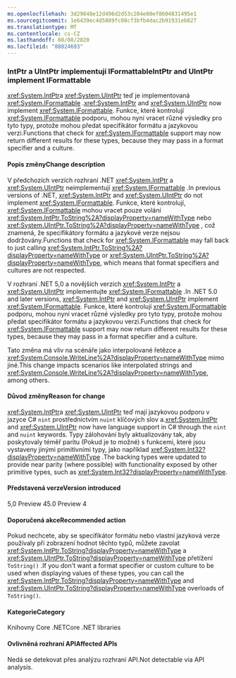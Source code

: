 ```yaml
---
ms.openlocfilehash: 3d29848e12d496d2d53c204e00ef8604831495e1
ms.sourcegitcommit: 1e6439ec4d5889fc08cf3bfb4dac2b91931eb827
ms.translationtype: MT
ms.contentlocale: cs-CZ
ms.lasthandoff: 08/08/2020
ms.locfileid: "88024693"
---
```

### <a name="intptr-and-uintptr-implement-iformattable"></a><span data-ttu-id="79635-101">IntPtr a UIntPtr implementují IFormattable</span><span class="sxs-lookup"><span data-stu-id="79635-101">IntPtr and UIntPtr implement IFormattable</span></span>

<span data-ttu-id="79635-102"><xref:System.IntPtr>a <xref:System.UIntPtr> teď je implementovaná <xref:System.IFormattable> .</span><span class="sxs-lookup"><span data-stu-id="79635-102"><xref:System.IntPtr> and <xref:System.UIntPtr> now implement <xref:System.IFormattable>.</span></span> <span data-ttu-id="79635-103">Funkce, které kontrolují <xref:System.IFormattable> podporu, mohou nyní vracet různé výsledky pro tyto typy, protože mohou předat specifikátor formátu a jazykovou verzi.</span><span class="sxs-lookup"><span data-stu-id="79635-103">Functions that check for <xref:System.IFormattable> support may now return different results for these types, because they may pass in a format specifier and a culture.</span></span>

#### <a name="change-description"></a><span data-ttu-id="79635-104">Popis změny</span><span class="sxs-lookup"><span data-stu-id="79635-104">Change description</span></span>

<span data-ttu-id="79635-105">V předchozích verzích rozhraní .NET <xref:System.IntPtr> a <xref:System.UIntPtr> neimplementují <xref:System.IFormattable> .</span><span class="sxs-lookup"><span data-stu-id="79635-105">In previous versions of .NET, <xref:System.IntPtr> and <xref:System.UIntPtr> do not implement <xref:System.IFormattable>.</span></span> <span data-ttu-id="79635-106">Funkce, které kontrolují, <xref:System.IFormattable> mohou vracet pouze volání <xref:System.IntPtr.ToString%2A?displayProperty=nameWithType> nebo <xref:System.UIntPtr.ToString%2A?displayProperty=nameWithType> , což znamená, že specifikátory formátu a jazykové verze nejsou dodržovány.</span><span class="sxs-lookup"><span data-stu-id="79635-106">Functions that check for <xref:System.IFormattable> may fall back to just calling <xref:System.IntPtr.ToString%2A?displayProperty=nameWithType> or <xref:System.UIntPtr.ToString%2A?displayProperty=nameWithType>, which means that format specifiers and cultures are not respected.</span></span>

<span data-ttu-id="79635-107">V rozhraní .NET 5,0 a novějších verzích <xref:System.IntPtr> a <xref:System.UIntPtr> implementujte <xref:System.IFormattable> .</span><span class="sxs-lookup"><span data-stu-id="79635-107">In .NET 5.0 and later versions, <xref:System.IntPtr> and <xref:System.UIntPtr> implement <xref:System.IFormattable>.</span></span> <span data-ttu-id="79635-108">Funkce, které kontrolují <xref:System.IFormattable> podporu, mohou nyní vracet různé výsledky pro tyto typy, protože mohou předat specifikátor formátu a jazykovou verzi.</span><span class="sxs-lookup"><span data-stu-id="79635-108">Functions that check for <xref:System.IFormattable> support may now return different results for these types, because they may pass in a format specifier and a culture.</span></span>

<span data-ttu-id="79635-109">Tato změna má vliv na scénáře jako interpolované řetězce a <xref:System.Console.WriteLine%2A?displayProperty=nameWithType> mimo jiné.</span><span class="sxs-lookup"><span data-stu-id="79635-109">This change impacts scenarios like interpolated strings and <xref:System.Console.WriteLine%2A?displayProperty=nameWithType>, among others.</span></span>

#### <a name="reason-for-change"></a><span data-ttu-id="79635-110">Důvod změny</span><span class="sxs-lookup"><span data-stu-id="79635-110">Reason for change</span></span>

<span data-ttu-id="79635-111"><xref:System.IntPtr>a <xref:System.UIntPtr> teď mají jazykovou podporu v jazyce C# `nint` prostřednictvím `nuint` klíčových slov a.</span><span class="sxs-lookup"><span data-stu-id="79635-111"><xref:System.IntPtr> and <xref:System.UIntPtr> now have language support in C# through the `nint` and `nuint` keywords.</span></span> <span data-ttu-id="79635-112">Typy zálohování byly aktualizovány tak, aby poskytovaly téměř paritu (Pokud je to možné) s funkcemi, které jsou vystaveny jinými primitivními typy, jako například <xref:System.Int32?displayProperty=nameWithType> .</span><span class="sxs-lookup"><span data-stu-id="79635-112">The backing types were updated to provide near parity (where possible) with functionality exposed by other primitive types, such as <xref:System.Int32?displayProperty=nameWithType>.</span></span>

#### <a name="version-introduced"></a><span data-ttu-id="79635-113">Představená verze</span><span class="sxs-lookup"><span data-stu-id="79635-113">Version introduced</span></span>

<span data-ttu-id="79635-114">5,0 Preview 4</span><span class="sxs-lookup"><span data-stu-id="79635-114">5.0 Preview 4</span></span>

#### <a name="recommended-action"></a><span data-ttu-id="79635-115">Doporučená akce</span><span class="sxs-lookup"><span data-stu-id="79635-115">Recommended action</span></span>

<span data-ttu-id="79635-116">Pokud nechcete, aby se specifikátor formátu nebo vlastní jazyková verze používaly při zobrazení hodnot těchto typů, můžete zavolat <xref:System.IntPtr.ToString?displayProperty=nameWithType> a <xref:System.UIntPtr.ToString?displayProperty=nameWithType> přetížení `ToString()` .</span><span class="sxs-lookup"><span data-stu-id="79635-116">If you don't want a format specifier or custom culture to be used when displaying values of these types, you can call the <xref:System.IntPtr.ToString?displayProperty=nameWithType> and <xref:System.UIntPtr.ToString?displayProperty=nameWithType> overloads of `ToString()`.</span></span>

#### <a name="category"></a><span data-ttu-id="79635-117">Kategorie</span><span class="sxs-lookup"><span data-stu-id="79635-117">Category</span></span>

<span data-ttu-id="79635-118">Knihovny Core .NET</span><span class="sxs-lookup"><span data-stu-id="79635-118">Core .NET libraries</span></span>

#### <a name="affected-apis"></a><span data-ttu-id="79635-119">Ovlivněná rozhraní API</span><span class="sxs-lookup"><span data-stu-id="79635-119">Affected APIs</span></span>

<span data-ttu-id="79635-120">Nedá se detekovat přes analýzu rozhraní API.</span><span class="sxs-lookup"><span data-stu-id="79635-120">Not detectable via API analysis.</span></span>

<!--

#### Affected APIs

Not detectable via API analysis.

-->
